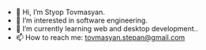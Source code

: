 - 👋 Hi, I’m Styop Tovmasyan.
- 👀 I’m interested in software engineering.
- 🌱 I’m currently learning web and desktop development..
- 📫 How to reach me: tovmasyan.stepan@gmail.com
